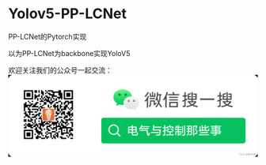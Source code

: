 # Yolov5-PP-LCNet
PP-LCNet的Pytorch实现


以为PP-LCNet为backbone实现YoloV5


欢迎关注我们的公众号一起交流：
![AIt text](https://github.com/OutBreak-hui/Yolov5-PP-LCNet/blob/main/pic.png)
